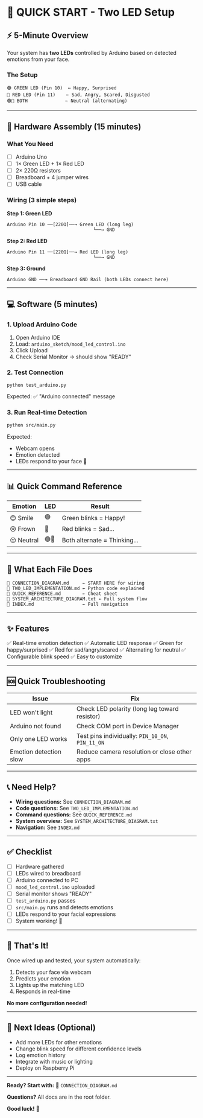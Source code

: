 # 🚀 QUICK START - Two LED Setup

## ⚡ 5-Minute Overview

Your system has **two LEDs** controlled by Arduino based on detected emotions from your face.

### The Setup
```
🟢 GREEN LED (Pin 10)  ← Happy, Surprised
🔴 RED LED (Pin 11)    ← Sad, Angry, Scared, Disgusted
🟢🔴 BOTH              ← Neutral (alternating)
```

---

## 🔧 Hardware Assembly (15 minutes)

### What You Need
- [ ] Arduino Uno
- [ ] 1× Green LED + 1× Red LED
- [ ] 2× 220Ω resistors
- [ ] Breadboard + 4 jumper wires
- [ ] USB cable

### Wiring (3 simple steps)

**Step 1: Green LED**
```
Arduino Pin 10 ──[220Ω]──→ Green LED (long leg)
                                └──→ GND
```

**Step 2: Red LED**
```
Arduino Pin 11 ──[220Ω]──→ Red LED (long leg)
                                └──→ GND
```

**Step 3: Ground**
```
Arduino GND ──→ Breadboard GND Rail (both LEDs connect here)
```

---

## 💻 Software (5 minutes)

### 1. Upload Arduino Code
1. Open Arduino IDE
2. Load: `arduino_sketch/mood_led_control.ino`
3. Click Upload
4. Check Serial Monitor → should show "READY"

### 2. Test Connection
```bash
python test_arduino.py
```
Expected: ✅ "Arduino connected" message

### 3. Run Real-time Detection
```bash
python src/main.py
```
Expected: 
- Webcam opens
- Emotion detected
- LEDs respond to your face 🎉

---

## 📊 Quick Command Reference

| Emotion | LED | Result |
|---------|-----|--------|
| 😊 Smile | 🟢 | Green blinks = Happy! |
| 😢 Frown | 🔴 | Red blinks = Sad... |
| 😐 Neutral | 🟢🔴 | Both alternate = Thinking... |

---

## 🎯 What Each File Does

```
📄 CONNECTION_DIAGRAM.md     ← START HERE for wiring
📄 TWO_LED_IMPLEMENTATION.md ← Python code explained
📄 QUICK_REFERENCE.md        ← Cheat sheet
📄 SYSTEM_ARCHITECTURE_DIAGRAM.txt ← Full system flow
📄 INDEX.md                  ← Full navigation
```

---

## ✨ Features

✅ Real-time emotion detection
✅ Automatic LED response
✅ Green for happy/surprised
✅ Red for sad/angry/scared
✅ Alternating for neutral
✅ Configurable blink speed
✅ Easy to customize

---

## 🆘 Quick Troubleshooting

| Issue | Fix |
|-------|-----|
| LED won't light | Check LED polarity (long leg toward resistor) |
| Arduino not found | Check COM port in Device Manager |
| Only one LED works | Test pins individually: `PIN_10_ON`, `PIN_11_ON` |
| Emotion detection slow | Reduce camera resolution or close other apps |

---

## 📞 Need Help?

- **Wiring questions:** See `CONNECTION_DIAGRAM.md`
- **Code questions:** See `TWO_LED_IMPLEMENTATION.md`
- **Command questions:** See `QUICK_REFERENCE.md`
- **System overview:** See `SYSTEM_ARCHITECTURE_DIAGRAM.txt`
- **Navigation:** See `INDEX.md`

---

## ✅ Checklist

- [ ] Hardware gathered
- [ ] LEDs wired to breadboard
- [ ] Arduino connected to PC
- [ ] `mood_led_control.ino` uploaded
- [ ] Serial monitor shows "READY"
- [ ] `test_arduino.py` passes
- [ ] `src/main.py` runs and detects emotions
- [ ] LEDs respond to your facial expressions
- [ ] System working! 🎉

---

## 🎉 That's It!

Once wired up and tested, your system automatically:
1. Detects your face via webcam
2. Predicts your emotion
3. Lights up the matching LED
4. Responds in real-time

**No more configuration needed!**

---

## 🚀 Next Ideas (Optional)

- Add more LEDs for other emotions
- Change blink speed for different confidence levels
- Log emotion history
- Integrate with music or lighting
- Deploy on Raspberry Pi

---

**Ready? Start with:** 📄 `CONNECTION_DIAGRAM.md`

**Questions?** All docs are in the root folder.

**Good luck!** 🚀

